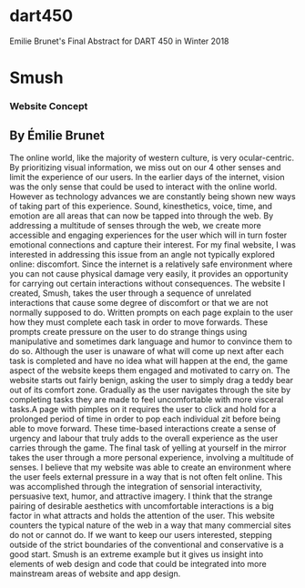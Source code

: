 # dart450
Emilie Brunet's Final Abstract for DART 450 in Winter 2018

<h1> Smush </h1>
<h3> Website Concept </h3>
<h2> By Émilie Brunet </h2>

<p> The online world, like the majority of western culture, is very ocular-centric. By prioritizing visual information, we miss out on our 4 other senses and limit the experience of our users. In the earlier days of the internet, vision was the only sense that could be used to interact with the online world. However as technology advances we are constantly being shown new ways of taking part of this experience. Sound, kinesthetics, voice, time, and emotion are all areas that can now be tapped into through the web. By addressing a multitude of senses through the web, we create more accessible and engaging experiences for the user which will in turn foster emotional connections and capture their interest.
For my final website, I was interested in addressing this issue from an angle not typically explored online: discomfort. Since the internet is a relatively safe environment where you can not cause physical damage very easily, it provides an opportunity for carrying out certain interactions without consequences. The website I created, Smush, takes the user through a sequence of unrelated interactions that cause some degree of discomfort or that we are not normally supposed to do. Written prompts on each page explain to the user how they must complete each task in order to move forwards. These prompts create pressure on the user to do strange things using manipulative and sometimes dark language and humor to convince them to do so. Although the user is unaware of what will come up next after each task is completed and have no idea what will happen at the end, the game aspect of the website keeps them engaged and motivated to carry on.
The website starts out fairly benign, asking the user to simply drag a teddy bear out of its comfort zone. Gradually as the user navigates through the site by completing tasks they are made to feel uncomfortable with more visceral tasks.A page with pimples on it requires the user to click and hold for a prolonged period of time in order to pop each individual zit before being able to move forward. These time-based interactions create a sense of urgency and labour that truly adds to the overall experience as the user carries through the game. The final task of yelling at yourself in the mirror takes the user through a more personal experience, involving a multitude of senses.
I believe that my website was able to create an environment where the user feels external pressure in a way that is not often felt online. This was accomplished through the integration of sensorial interactivity, persuasive text, humor, and attractive imagery. I think that the strange pairing of desirable aesthetics with uncomfortable interactions is a big factor in what attracts and holds the attention of the user. This website counters the typical nature of the web in a way that many commercial sites do not or cannot do. If we want to keep our users interested, stepping outside of the strict boundaries of the conventional and conservative is a good start. Smush is an extreme example but it gives us insight into elements of web design and code that could be integrated into more mainstream areas of website and app design. </p>
